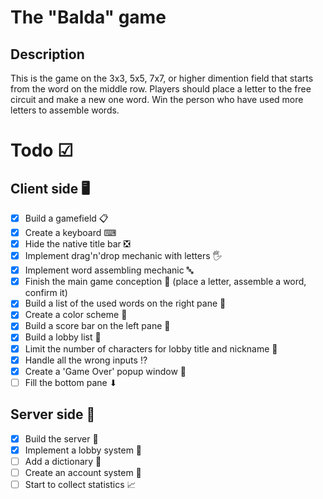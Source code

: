 # The "Balda" game
## Description
This is the game on the 3x3, 5x5, 7x7, or higher dimention field that starts from the word on the middle row. Players should place a letter to the free circuit and make a new one word. Win the person who have used more letters to assemble words.

# Todo ☑
## Client side 🖥
- [X] Build a gamefield 📋
- [X] Create a keyboard ⌨
- [X] Hide the native title bar ❎
- [X] Implement drag'n'drop mechanic with letters 🖐
- [X] Implement word assembling mechanic 🔤
- [X] Finish the main game conception 🏁 (place a letter, assemble a word, confirm it)
- [X] Build a list of the used words on the right pane 📝
- [X] Create a color scheme 🎨
- [X] Build a score bar on the left pane 💯
- [X] Build a lobby list 🚪
- [X] Limit the number of characters for lobby title and nickname 🔢
- [X] Handle all the wrong inputs ⁉
- [X] Create a 'Game Over' popup window 🌟 
- [ ] Fill the bottom pane ⬇

## Server side 🔗
- [X] Build the server 💾
- [X] Implement a lobby system 🚪
- [ ] Add a dictionary 📖
- [ ] Create an account system 🛂
- [ ] Start to collect statistics 📈

